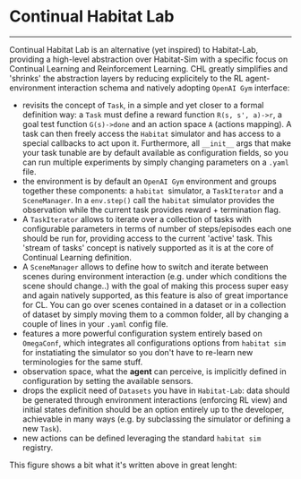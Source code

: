 # Continual Habitat Lab
---
Continual Habitat Lab is an alternative (yet inspired) to Habitat-Lab, providing a high-level abstraction over Habitat-Sim with a specific focus on Continual Learning and Reinforcement Learning. CHL greatly simplifies and 'shrinks' the abstraction layers by reducing explicitely to the RL agent-environment interaction schema and natively adopting `OpenAI Gym` interface:
 - revisits the concept of `Task`, in a simple and yet closer to a formal definition way: a `Task` must define a reward function `R(s, s', a)->r`, a goal test function `G(s)->done` and an action space `A` (actions mapping). A task can then freely access the `Habitat` simulator and has access to a special callbacks to act upon it. Furthermore, all `__init__` args that make your task tunable are by default available as configuration fields, so you can run multiple experiments by simply changing parameters on a `.yaml` file. 
 - the environment is by default an `OpenAI Gym` environment and groups together these components: a `habitat `simulator, a `TaskIterator` and a `SceneManager`. In a `env.step()` call the `habitat` simulator provides the observation while the current task provides reward + termination flag. 
 - A `TaskIterator` allows to iterate over a collection of tasks with configurable parameters in terms of number of steps/episodes each one should be run for, providing access to the current 'active' task. This 'stream of tasks' concept is natively supported as it is at the core of Continual Learning definition.   
 - A `SceneManager` allows to define how to switch and iterate between scenes during environment interaction (e.g. under which conditions the scene should change..) with the goal of making this process super easy and again natively supported, as this feature is also of great importance for CL. You can go over scenes contained in a dataset or in a collection of dataset by simply moving them to a common folder, all by changing a couple of lines in your `.yaml` config file.
 - features a more powerful configuration system entirely based on `OmegaConf`, which integrates all configurations options from `habitat sim` for instatiating the simulator so you don't have to re-learn new terminologies for the same stuff. 
 - observation space, what the __agent__ can perceive, is implicitly defined in configuration by setting the available sensors. 
 - drops the explicit need of `Datasets` you have in `Habitat-Lab`: data should be generated through environment interactions (enforcing RL view) and initial states definition should be an option entirely up to the developer, achievable in many ways (e.g. by subclassing the simulator or defining a new `Task`).
 - new actions can be defined leveraging the standard `habitat sim` registry. 

This figure shows a bit what it's written above in great lenght:
